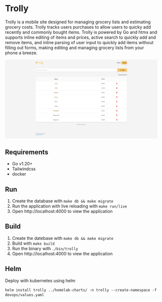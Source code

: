 # Trolly



Trolly is a mobile site designed for managing grocery lists and estimating grocery costs. Trolly tracks users purchases to allow users to quicky add recently and commonly bought items. Trolly is powered by Go and htmx and supports inline editing of items and prices, active search to quickly add and remove items, and inline parsing of user input to quickly add items without filling out forms, making editing and managing grocery lists from your phone a breeze.

![Trolly Screenshot](https://github.com/hunterwilkins2/trolly/blob/master/img/Screenshot%20from%202024-04-07%2014-11-15.png)

## Requirements

* Go v1.20+
* Tailwindcss
* docker

## Run

1. Create the database with `make db && make migrate`
2. Run the application with live reloading with `make run/live`
3. Open http://localhost:4000 to view the application

## Build

1. Create the datebase with `make db && make migrate`
2. Build with `make build`
3. Run the binary with `./bin/trolly`
4. Open http://localhost:4000 to view the application

## Helm

Deploy with kubernetes using helm

```
helm install trolly ../homelab-charts/ -n trolly --create-namespace -f devops/values.yaml 
```
